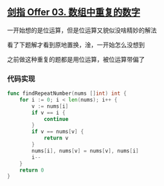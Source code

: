 ## [剑指 Offer 03. 数组中重复的数字](https://leetcode-cn.com/problems/shu-zu-zhong-zhong-fu-de-shu-zi-lcof/)

一开始想的是位运算，但是位运算又貌似没啥精妙的解法

看了下题解才看到原地置换，淦，一开始怎么没想到

之前做这种重复的题都是用位运算，被位运算带偏了



### 代码实现

```go
func findRepeatNumber(nums []int) int {
	for i := 0; i < len(nums); i++ {
		v := nums[i]
		if v == i {
			continue
		}
		if v == nums[v] {
			return v
		}
		nums[i], nums[v] = nums[v], nums[i]
		i--
	}
	return 0
}
```

